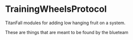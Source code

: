 # TrainingWheelsProtocol
TitanFall modules for adding low hanging fruit on a system.

These are things that are meant to be found by the blueteam
